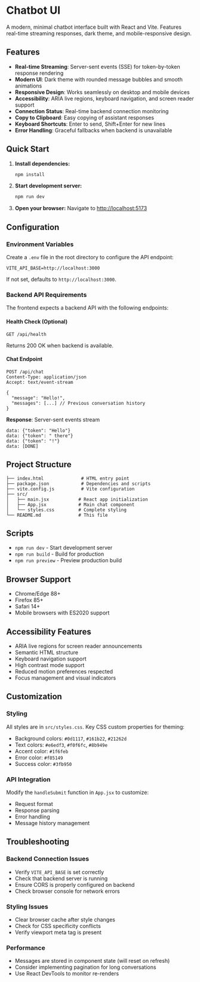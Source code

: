 # Chatbot UI

A modern, minimal chatbot interface built with React and Vite. Features real-time streaming responses, dark theme, and mobile-responsive design.

## Features

- **Real-time Streaming**: Server-sent events (SSE) for token-by-token response rendering
- **Modern UI**: Dark theme with rounded message bubbles and smooth animations
- **Responsive Design**: Works seamlessly on desktop and mobile devices
- **Accessibility**: ARIA live regions, keyboard navigation, and screen reader support
- **Connection Status**: Real-time backend connection monitoring
- **Copy to Clipboard**: Easy copying of assistant responses
- **Keyboard Shortcuts**: Enter to send, Shift+Enter for new lines
- **Error Handling**: Graceful fallbacks when backend is unavailable

## Quick Start

1. **Install dependencies:**

    ```bash
    npm install
    ```

2. **Start development server:**

    ```bash
    npm run dev
    ```

3. **Open your browser:**
    Navigate to [http://localhost:5173](http://localhost:5173)

## Configuration

### Environment Variables

Create a `.env` file in the root directory to configure the API endpoint:

```env
VITE_API_BASE=http://localhost:3000
```

If not set, defaults to `http://localhost:3000`.

### Backend API Requirements

The frontend expects a backend API with the following endpoints:

#### Health Check (Optional)

```http
GET /api/health
```

Returns 200 OK when backend is available.

#### Chat Endpoint

```http
POST /api/chat
Content-Type: application/json
Accept: text/event-stream

{
  "message": "Hello!",
  "messages": [...] // Previous conversation history
}
```

**Response**: Server-sent events stream

```text
data: {"token": "Hello"}
data: {"token": " there"}
data: {"token": "!"}
data: [DONE]
```

## Project Structure

```text
├── index.html              # HTML entry point
├── package.json            # Dependencies and scripts
├── vite.config.js          # Vite configuration
├── src/
│   ├── main.jsx           # React app initialization
│   ├── App.jsx            # Main chat component
│   └── styles.css         # Complete styling
└── README.md              # This file
```

## Scripts

- `npm run dev` - Start development server
- `npm run build` - Build for production
- `npm run preview` - Preview production build

## Browser Support

- Chrome/Edge 88+
- Firefox 85+
- Safari 14+
- Mobile browsers with ES2020 support

## Accessibility Features

- ARIA live regions for screen reader announcements
- Semantic HTML structure
- Keyboard navigation support
- High contrast mode support
- Reduced motion preferences respected
- Focus management and visual indicators

## Customization

### Styling

All styles are in `src/styles.css`. Key CSS custom properties for theming:

- Background colors: `#0d1117`, `#161b22`, `#21262d`
- Text colors: `#e6edf3`, `#f0f6fc`, `#8b949e`
- Accent color: `#1f6feb`
- Error color: `#f85149`
- Success color: `#3fb950`

### API Integration

Modify the `handleSubmit` function in `App.jsx` to customize:

- Request format
- Response parsing
- Error handling
- Message history management

## Troubleshooting

### Backend Connection Issues

- Verify `VITE_API_BASE` is set correctly
- Check that backend server is running
- Ensure CORS is properly configured on backend
- Check browser console for network errors

### Styling Issues

- Clear browser cache after style changes
- Check for CSS specificity conflicts
- Verify viewport meta tag is present

### Performance

- Messages are stored in component state (will reset on refresh)
- Consider implementing pagination for long conversations
- Use React DevTools to monitor re-renders
